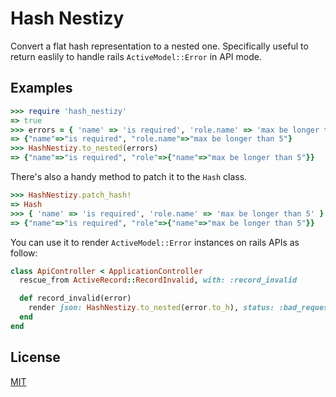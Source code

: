 Hash Nestizy
============

Convert a flat hash representation to a nested one. Specifically useful to return easlily to handle rails `ActiveModel::Error` in API mode.

## Examples

```ruby
>>> require 'hash_nestizy'
=> true
>>> errors = { 'name' => 'is required', 'role.name' => 'max be longer than 5' }
=> {"name"=>"is required", "role.name"=>"max be longer than 5"}
>>> HashNestizy.to_nested(errors)
=> {"name"=>"is required", "role"=>{"name"=>"max be longer than 5"}}
```

There's also a handy method to patch it to the `Hash` class.

```ruby
>>> HashNestizy.patch_hash!
=> Hash
>>> { 'name' => 'is required', 'role.name' => 'max be longer than 5' }.nestizy
=> {"name"=>"is required", "role"=>{"name"=>"max be longer than 5"}}
```

You can use it to render `ActiveModel::Error` instances on rails APIs as follow:

```ruby
class ApiController < ApplicationController
  rescue_from ActiveRecord::RecordInvalid, with: :record_invalid

  def record_invalid(error)
    render json: HashNestizy.to_nested(error.to_h), status: :bad_request
  end
end
```
## License

[MIT](./LICENSE)
